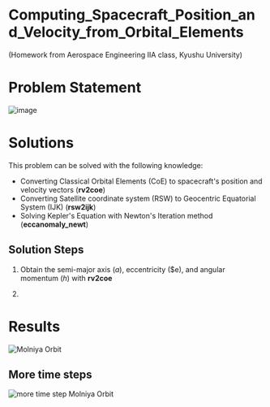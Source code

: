 # Computing_Spacecraft_Position_and_Velocity_from_Orbital_Elements
(Homework from Aerospace Engineering IIA class, Kyushu University)
# Problem Statement
![image](https://github.com/komxun/Computing_Spacecraft_Position_and_Velocity_from_Orbital_Elements/assets/133139057/c304eb6d-80eb-4c15-8747-1a997c4fe715)

# Solutions
This problem can be solved with the following knowledge:
- Converting Classical Orbital Elements (CoE) to spacecraft's position and velocity vectors (**rv2coe**)
- Converting Satellite coordinate system (RSW) to Geocentric Equatorial System (IJK) (**rsw2ijk**)
- Solving Kepler's Equation with Newton's Iteration method (**eccanomaly_newt**)

## Solution Steps
1. Obtain the semi-major axis ($a$), eccentricity ($e), and angular momentum $(h)$ with **rv2coe**

2. 

# Results
![Molniya Orbit](https://github.com/komxun/Computing_Spacecraft_Position_and_Velocity_from_Orbital_Elements/assets/133139057/a3c8cfee-14ae-461b-9494-12cfe1bf4d67)

## More time steps
![more time step Molniya Orbit](https://github.com/komxun/Computing_Spacecraft_Position_and_Velocity_from_Orbital_Elements/assets/133139057/4f77d179-9aa1-42c5-95c8-685c3b4316be)
